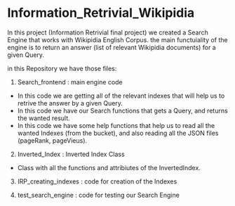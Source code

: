 # Information_Retrivial_Wikipidia

In this project (Information Retrivial final project) we created a Search Engine that works with Wikipidia English Corpus.
the main functuiality of the engine is to return an answer (list of relevant Wikipidia documents) for a given Query.

in this Repository we have those files:

1. Search_frontend : main engine code

-  In this code we are getting all of the relevant indexes that will help us to retrive the answer by a given Query.
-  In this code we have our Search functions that gets a Query, and returns the wanted result.
-  In this code we have some help functions that help us to read all the wanted Indexes (from the bucket), and also reading all the JSON files (pageRank, pageVieus).


2. Inverted_Index : Inverted Index Class

- Class with all the functions and attribiutes of the InvertedIndex.


3. IRP_creating_indexes : code for creation of the Indexes


4. test_search_engine : code for testing our Search Engine
